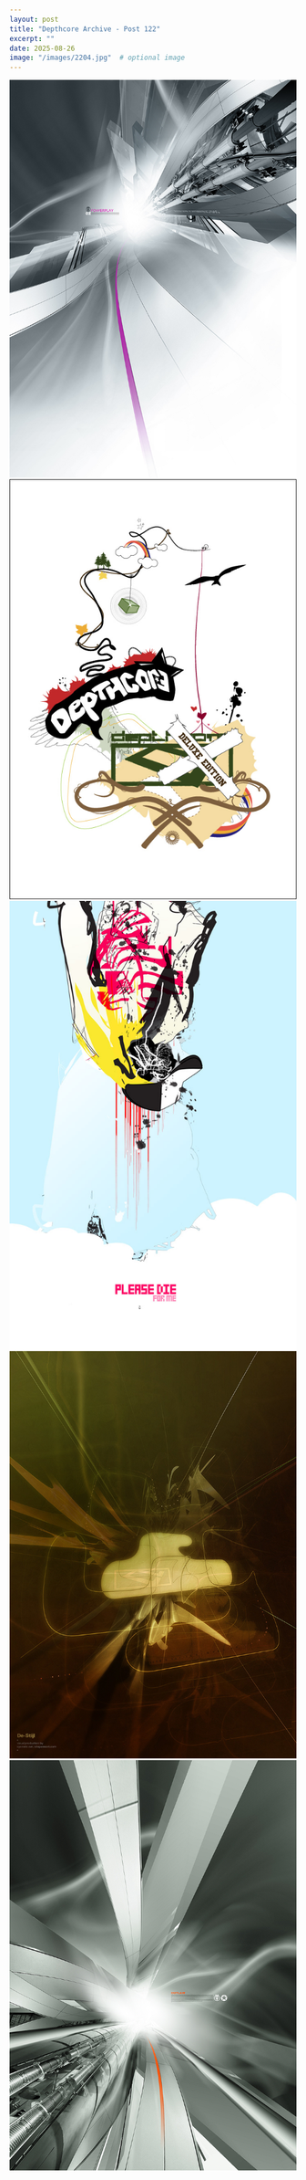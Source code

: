 ```yaml
---
layout: post
title: "Depthcore Archive - Post 122"
excerpt: ""
date: 2025-08-26
image: "/images/2204.jpg"  # optional image
---
```


<img src="/images/2204.jpg">
<img src="/images/2207.jpg" alt="2207.jpg"/>
<img src="/images/2208.jpg" alt="2208.jpg"/>
<img src="/images/2211.jpg" alt="2211.jpg"/>
<img src="/images/2212.jpg" alt="2212.jpg"/>
